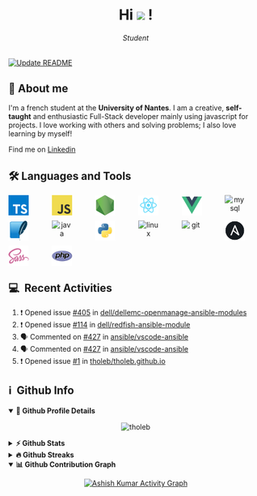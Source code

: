 <h1 align="center">
  Hi <img src="https://media.giphy.com/media/hvRJCLFzcasrR4ia7z/giphy.gif" width="28"> !
</h1>

<h6 align="center">Student</h6>

[![Update README](https://github.com/tholeb/tholeb/actions/workflows/update-readme.yml/badge.svg)](https://github.com/tholeb/tholeb/actions/workflows/update-readme.yml)
<p align="center">
  <a href="tholeb.fr">
    <!--
    <img src="https://komarev.com/ghpvc/?username=tholeb" alt="tholeb" />
    <img alt="my website" src="https://img.shields.io/badge/tholeb.fr-My%20website-blue">
    -->
  </a>
</p>


## 🧑 About me

<p>
I'm a french student at the <b>University of Nantes</b>. I am a creative, <b>self-taught</b> and enthusiastic Full-Stack developer mainly using javascript for projects. I love working with others and solving problems; I also love learning by myself!
</p>

Find me on [Linkedin](https://www.linkedin.com/in/thomas-lebreton-1246681b2/)

<!--
## 📚 Skills

<p>
🔸 Back-end: NodeJS, ExpressJS, Sequelize <i>(ORM)</i> <br />
🔹 Front-end: ReactJS, VueJS <br/>
🔸 Java, SQL, UML, Gitlab CICD <br/>
</p>
-->

## 🛠️ Languages and Tools

<!-- https://github.com/github/explore/tree/main/topics -->
<p align="center" style="display: grid;
  grid-template-columns: repeat(6, 1fr);
  gap: 10px; width: auto;">
  <img alt="js" width="40px" src="https://raw.githubusercontent.com/github/explore/80688e429a7d4ef2fca1e82350fe8e3517d3494d/topics/typescript/typescript.png" />
  <img alt="js" width="40px" src="https://raw.githubusercontent.com/github/explore/80688e429a7d4ef2fca1e82350fe8e3517d3494d/topics/javascript/javascript.png" />
  <img alt="nodejs" width="40px" src="https://raw.githubusercontent.com/github/explore/80688e429a7d4ef2fca1e82350fe8e3517d3494d/topics/nodejs/nodejs.png" />
  <img alt="reactjs" width="40px" src="https://raw.githubusercontent.com/github/explore/80688e429a7d4ef2fca1e82350fe8e3517d3494d/topics/react/react.png" />
  <img alt="vuejs" width="40px" src="https://raw.githubusercontent.com/github/explore/80688e429a7d4ef2fca1e82350fe8e3517d3494d/topics/vue/vue.png" />
  <img alt="mysql" width="40px" src="http://pngimg.com/uploads/mysql/mysql_PNG9.png" />
  <img alt="sqlite" width="40px" src="https://raw.githubusercontent.com/github/explore/main/topics/sqlite/sqlite.png" />
  <img alt="java" width="40px" src="https://cdn.icon-icons.com/icons2/2415/PNG/512/java_original_wordmark_logo_icon_146459.png" />
  <img alt="python" width="40px" src="https://raw.githubusercontent.com/github/explore/80688e429a7d4ef2fca1e82350fe8e3517d3494d/topics/python/python.png" />
  <img alt="linux" width="40px" src="https://upload.wikimedia.org/wikipedia/commons/thumb/3/35/Tux.svg/1200px-Tux.svg.png" />
  <img alt="git" width="40px" src="https://git-scm.com/images/logos/downloads/Git-Icon-1788C.png" />
  <img alt="ansible" width="40px" src="https://raw.githubusercontent.com/github/explore/80688e429a7d4ef2fca1e82350fe8e3517d3494d/topics/ansible/ansible.png" />
  <img alt="sass" width="40px" src="https://raw.githubusercontent.com/github/explore/80688e429a7d4ef2fca1e82350fe8e3517d3494d/topics/sass/sass.png" />
  <img alt="php" width="40px" src="https://raw.githubusercontent.com/github/explore/80688e429a7d4ef2fca1e82350fe8e3517d3494d/topics/php/php.png" />
</p>

<h2>💻 &nbsp;Recent Activities</h2>

<!--START_SECTION:activity-->
1. ❗️ Opened issue [#405](https://github.com/dell/dellemc-openmanage-ansible-modules/issues/405) in [dell/dellemc-openmanage-ansible-modules](https://github.com/dell/dellemc-openmanage-ansible-modules)
2. ❗️ Opened issue [#114](https://github.com/dell/redfish-ansible-module/issues/114) in [dell/redfish-ansible-module](https://github.com/dell/redfish-ansible-module)
3. 🗣 Commented on [#427](https://github.com/ansible/vscode-ansible/issues/427) in [ansible/vscode-ansible](https://github.com/ansible/vscode-ansible)
4. 🗣 Commented on [#427](https://github.com/ansible/vscode-ansible/issues/427) in [ansible/vscode-ansible](https://github.com/ansible/vscode-ansible)
5. ❗️ Opened issue [#1](https://github.com/tholeb/tholeb.github.io/issues/1) in [tholeb/tholeb.github.io](https://github.com/tholeb/tholeb.github.io)
<!--END_SECTION:activity-->

<h2>ℹ️ &nbsp;Github Info</h2>

<details open>
  <summary><b>🔎 Github Profile Details</b></summary>
  <p align="center"><img height="180em" src="https://github-profile-summary-cards.vercel.app/api/cards/profile-details?username=tholeb&theme=github_dark" alt="tholeb" align = "center"/>
</details>

<details>
  <summary><b>⚡ Github Stats</b></summary>
  <p align="center">
    <img height="180em" src="https://github-readme-stats.vercel.app/api?username=tholeb&hide_border=true&count_private=true&show_icons=true&theme=github_dark" alt="github stats" align = "center"/>
  
  <!--<img height="180em" src="https://github-readme-stats.vercel.app/api/top-langs?username=tholeb&show_icons=true&locale=en&layout=compact&hide_border=true&theme=github_dark" alt="Most used languages" align = "center"/>-->
  </p>
</details>

<details>
 <summary><b>🔥 Github Streaks</b></summary>
  <p align="center">
    <img src="https://github-readme-streak-stats.herokuapp.com?user=tholeb&theme=black-ice&hide_border=true&date_format=j%20M%5B%20Y%5D&background=DDDDDD00&currStreakLabel=4B8EDA&ring=4B8EDA&fire=4B8EDA" alt="tholeb" />
  </p>
</details>

<details open>
<summary><b>📊 Github Contribution Graph</b></summary>
<p align="center">
  <a href="#!">
    <img alt="Ashish Kumar Activity Graph" src="https://activity-graph.herokuapp.com/graph?username=tholeb&bg_color=0D1117&color=4B8EDA&line=4B8EDA&point=FFFFFF&hide_border=true" />
  </a>
</p>
</details>

[website]: http://tholeb.fr
[linkedin]: https://www.linkedin.com/in/thomas-lebreton-1246681b2/

